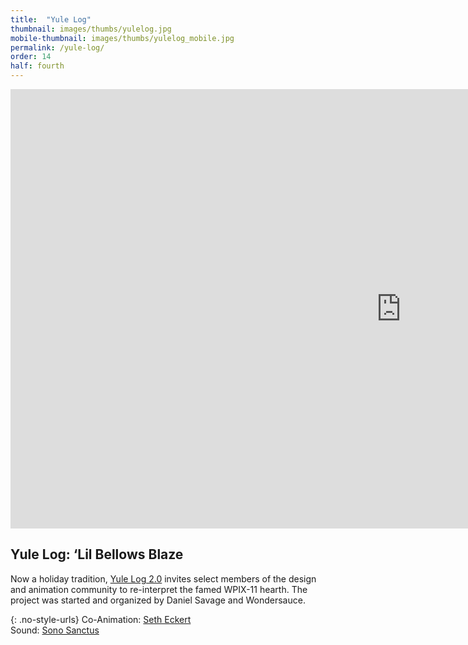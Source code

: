 ```yaml
---
title:  "Yule Log"
thumbnail: images/thumbs/yulelog.jpg
mobile-thumbnail: images/thumbs/yulelog_mobile.jpg
permalink: /yule-log/
order: 14
half: fourth
---
```


<div class='embed-container'>
 <iframe src="https://player.vimeo.com/video/149191822?loop=1&color=f16961&title=0&byline=0&portrait=0" width="1250" height="703" frameborder="0" webkitallowfullscreen mozallowfullscreen allowfullscreen></iframe>
</div>

## **Yule Log: ‘Lil Bellows Blaze**

Now a holiday tradition, [Yule Log 2.0](http://www.watchyulelog.com/) invites select members of the design and animation community to re-interpret the famed WPIX-11 hearth. The project was started and organized by Daniel Savage and Wondersauce. 

{: .no-style-urls}
Co-Animation: [Seth Eckert](http://setheckert.com/)<br/>
Sound: [Sono Sanctus](http://www.sonosanctus.com/)